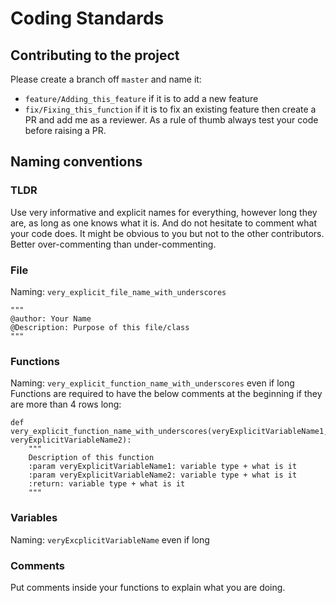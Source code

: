 # Coding Standards

## Contributing to the project
Please create a branch off `master` and name it:
 - `feature/Adding_this_feature` if it is to add a new feature
 - `fix/Fixing_this_function` if it is to fix an existing feature
 then create a PR and add me as a reviewer.
 As a rule of thumb always test your code before raising a PR.
 
## Naming conventions

### TLDR
Use very informative and explicit names for everything, however long they are, as long as one knows what it is.
And do not hesitate to comment what your code does. It might be obvious to you but not to the other contributors.
Better over-commenting than under-commenting.

### File
Naming: `very_explicit_file_name_with_underscores`
```
"""
@author: Your Name
@Description: Purpose of this file/class
"""
```

### Functions
Naming: `very_explicit_function_name_with_underscores` even if long
Functions are required to have the below comments at the beginning if they are more than 4 rows long:
```
def very_explicit_function_name_with_underscores(veryExplicitVariableName1, veryExplicitVariableName2):
    """
    Description of this function
    :param veryExplicitVariableName1: variable type + what is it
    :param veryExplicitVariableName2: variable type + what is it
    :return: variable type + what is it
    """
```

### Variables
Naming: `veryExcplicitVariableName` even if long

### Comments
Put comments inside your functions to explain what you are doing.